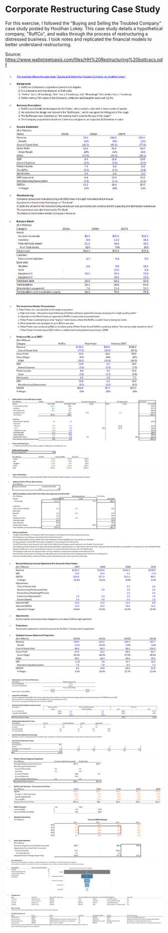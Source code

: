 # Corporate Restructuring Case Study

For this exercise, I followed the "Buying and Selling the Troubled Company" case study posted by Houlihan Lokey. This case study details a hypothetical company, "RuffCo", and walks through the process of restructuring a distressed business. I took notes and replicated the financial models to better understand restructuring.

Source:
https://www.wallstreetoasis.com/files/HH%20Restructuring%20bsttcacs.pdf

![image alt](https://github.com/aarern/Buying-and-Selling-the-Troubled-Company/blob/c1180c54171770480a7e44bdb8e75daac28b1c8c/images/res1.png)
![image alt](https://github.com/aarern/Buying-and-Selling-the-Troubled-Company/blob/ba0c87b7e2dde85d559c766350560c094196f8aa/images/res2.png)
![image alt](https://github.com/aarern/Buying-and-Selling-the-Troubled-Company/blob/ba0c87b7e2dde85d559c766350560c094196f8aa/images/res3.png)
![image alt](https://github.com/aarern/Buying-and-Selling-the-Troubled-Company/blob/ba0c87b7e2dde85d559c766350560c094196f8aa/images/res4.png)
![image alt](https://github.com/aarern/Buying-and-Selling-the-Troubled-Company/blob/ba0c87b7e2dde85d559c766350560c094196f8aa/images/res5.png)
![image alt](https://github.com/aarern/Buying-and-Selling-the-Troubled-Company/blob/ba0c87b7e2dde85d559c766350560c094196f8aa/images/res6.png)
![image alt](https://github.com/aarern/Buying-and-Selling-the-Troubled-Company/blob/ba0c87b7e2dde85d559c766350560c094196f8aa/images/res7.png)
![image alt](https://github.com/aarern/Buying-and-Selling-the-Troubled-Company/blob/ba0c87b7e2dde85d559c766350560c094196f8aa/images/res8.png)
![image alt](https://github.com/aarern/Buying-and-Selling-the-Troubled-Company/blob/ba0c87b7e2dde85d559c766350560c094196f8aa/images/res9.png)
